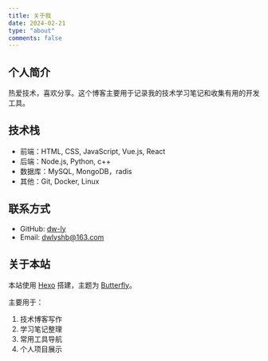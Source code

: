 ```yaml
---
title: 关于我
date: 2024-02-21
type: "about"
comments: false
---
```


## 个人简介

热爱技术，喜欢分享。这个博客主要用于记录我的技术学习笔记和收集有用的开发工具。

## 技术栈

- 前端：HTML, CSS, JavaScript, Vue.js, React
- 后端：Node.js, Python, c++
- 数据库：MySQL, MongoDB，radis
- 其他：Git, Docker, Linux

## 联系方式

- GitHub: [dw-ly](https://github.com/dw-ly)
- Email: dwlyshb@163.com

## 关于本站

本站使用 [Hexo](https://hexo.io/) 搭建，主题为 [Butterfly](https://github.com/jerryc127/hexo-theme-butterfly)。

主要用于：
1. 技术博客写作
2. 学习笔记整理
3. 常用工具导航
4. 个人项目展示
